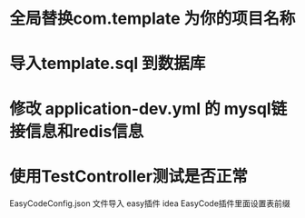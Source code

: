 # 全局替换com.template 为你的项目名称
# 导入template.sql 到数据库

# 修改 application-dev.yml 的 mysql链接信息和redis信息

# 使用TestController测试是否正常



EasyCodeConfig.json 文件导入 easy插件 idea EasyCode插件里面设置表前缀